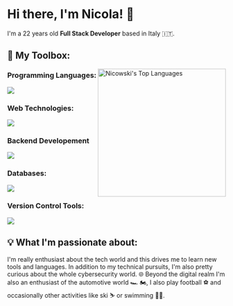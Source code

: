 # Hi there, I'm Nicola! 👋

I'm a 22 years old **Full Stack Developer** based in Italy 🇮🇹.


## 🧰 My Toolbox:

<!-- Languges Stats -->
<div>
<img src="https://github-readme-stats.vercel.app/api/top-langs?username=Nicowski25&layout=compact&card_width=275&theme=github_dark&langs_count=10&hide=c,meson,makefile,m4&exclude_repo=github-readme-stats,BitJanitor,github-activity-readme,fancy-git,challengeBot" alt="Nicowski's Top Languages" align="right" width="295">
</div>
<!-- /Languges Stats -->

###  Programming Languages: 
<img src="https://skillicons.dev/icons?i=js,php,python&perline=8">

###  Web Technologies: 
<img src="https://skillicons.dev/icons?i=html,css,bootstrap,vue,sass&perline=8">

### Backend Developement
 <img src="https://skillicons.dev/icons?i=nodejs,laravel&perline=8">

### Databases:
<img src="https://skillicons.dev/icons?i=mysql&perline=8">

### Version Control Tools:
 <img src="https://skillicons.dev/icons?i=git,github&perline=8">  
  
## 💡 What I'm passionate about:

I'm really enthusiast about the tech world and this drives me to learn new tools and languages. In addition to my technical pursuits, I'm also pretty curious about the whole cybersecurity world. 
🌐 Beyond the digital realm I'm also an enthusiast of the automotive world 🏎️ 🏍️, I also play football ⚽ and occasionally other activities like ski ⛷️ or swimming 🏊‍♂️.

